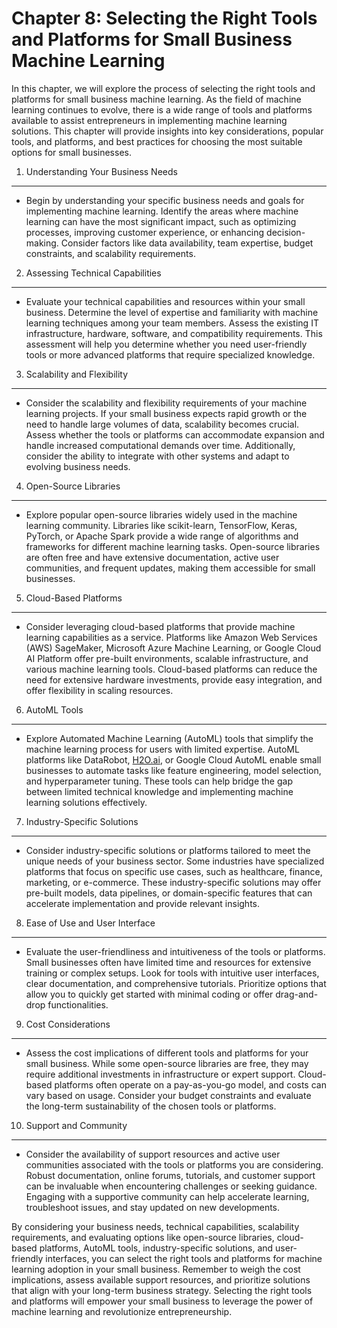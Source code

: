 Chapter 8: Selecting the Right Tools and Platforms for Small Business Machine Learning
======================================================================================

In this chapter, we will explore the process of selecting the right tools and platforms for small business machine learning. As the field of machine learning continues to evolve, there is a wide range of tools and platforms available to assist entrepreneurs in implementing machine learning solutions. This chapter will provide insights into key considerations, popular tools, and platforms, and best practices for choosing the most suitable options for small businesses.

1. Understanding Your Business Needs
------------------------------------

* Begin by understanding your specific business needs and goals for implementing machine learning. Identify the areas where machine learning can have the most significant impact, such as optimizing processes, improving customer experience, or enhancing decision-making. Consider factors like data availability, team expertise, budget constraints, and scalability requirements.

2. Assessing Technical Capabilities
-----------------------------------

* Evaluate your technical capabilities and resources within your small business. Determine the level of expertise and familiarity with machine learning techniques among your team members. Assess the existing IT infrastructure, hardware, software, and compatibility requirements. This assessment will help you determine whether you need user-friendly tools or more advanced platforms that require specialized knowledge.

3. Scalability and Flexibility
------------------------------

* Consider the scalability and flexibility requirements of your machine learning projects. If your small business expects rapid growth or the need to handle large volumes of data, scalability becomes crucial. Assess whether the tools or platforms can accommodate expansion and handle increased computational demands over time. Additionally, consider the ability to integrate with other systems and adapt to evolving business needs.

4. Open-Source Libraries
------------------------

* Explore popular open-source libraries widely used in the machine learning community. Libraries like scikit-learn, TensorFlow, Keras, PyTorch, or Apache Spark provide a wide range of algorithms and frameworks for different machine learning tasks. Open-source libraries are often free and have extensive documentation, active user communities, and frequent updates, making them accessible for small businesses.

5. Cloud-Based Platforms
------------------------

* Consider leveraging cloud-based platforms that provide machine learning capabilities as a service. Platforms like Amazon Web Services (AWS) SageMaker, Microsoft Azure Machine Learning, or Google Cloud AI Platform offer pre-built environments, scalable infrastructure, and various machine learning tools. Cloud-based platforms can reduce the need for extensive hardware investments, provide easy integration, and offer flexibility in scaling resources.

6. AutoML Tools
---------------

* Explore Automated Machine Learning (AutoML) tools that simplify the machine learning process for users with limited expertise. AutoML platforms like DataRobot, [H2O.ai](http://H2O.ai), or Google Cloud AutoML enable small businesses to automate tasks like feature engineering, model selection, and hyperparameter tuning. These tools can help bridge the gap between limited technical knowledge and implementing machine learning solutions effectively.

7. Industry-Specific Solutions
------------------------------

* Consider industry-specific solutions or platforms tailored to meet the unique needs of your business sector. Some industries have specialized platforms that focus on specific use cases, such as healthcare, finance, marketing, or e-commerce. These industry-specific solutions may offer pre-built models, data pipelines, or domain-specific features that can accelerate implementation and provide relevant insights.

8. Ease of Use and User Interface
---------------------------------

* Evaluate the user-friendliness and intuitiveness of the tools or platforms. Small businesses often have limited time and resources for extensive training or complex setups. Look for tools with intuitive user interfaces, clear documentation, and comprehensive tutorials. Prioritize options that allow you to quickly get started with minimal coding or offer drag-and-drop functionalities.

9. Cost Considerations
----------------------

* Assess the cost implications of different tools and platforms for your small business. While some open-source libraries are free, they may require additional investments in infrastructure or expert support. Cloud-based platforms often operate on a pay-as-you-go model, and costs can vary based on usage. Consider your budget constraints and evaluate the long-term sustainability of the chosen tools or platforms.

10. Support and Community
-------------------------

* Consider the availability of support resources and active user communities associated with the tools or platforms you are considering. Robust documentation, online forums, tutorials, and customer support can be invaluable when encountering challenges or seeking guidance. Engaging with a supportive community can help accelerate learning, troubleshoot issues, and stay updated on new developments.

By considering your business needs, technical capabilities, scalability requirements, and evaluating options like open-source libraries, cloud-based platforms, AutoML tools, industry-specific solutions, and user-friendly interfaces, you can select the right tools and platforms for machine learning adoption in your small business. Remember to weigh the cost implications, assess available support resources, and prioritize solutions that align with your long-term business strategy. Selecting the right tools and platforms will empower your small business to leverage the power of machine learning and revolutionize entrepreneurship.

